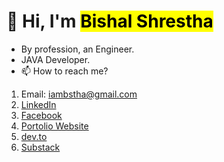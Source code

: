 # 👋 Hi, I'm <mark>Bishal Shrestha</mark>
- By profession, an Engineer.
- JAVA Developer.
- 📫 How to reach me?
1. Email: iambstha@gmail.com
2. [LinkedIn](https://www.linkedin.com/in/bishalshrestha-er/)
3. [Facebook](https://www.facebook.com/bishal.shrestha.1800/)
4. [Portolio Website](https://bishal-shrestha.com.np/)
5. [dev.to](https://dev.to/iambstha)
6. [Substack](https://bishalshrestha.substack.com/)
<!---
iambstha/iambstha is a ✨ special ✨ repository because its `README.md` (this file) appears on your GitHub profile.
You can click the Preview link to take a look at your changes.
[![GitHub Streak](https://streak-stats.demolab.com/?user=iambstha)](https://git.io/streak-stats)
--->


